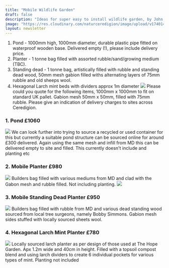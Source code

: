 ```yaml
---
title: "Mobile Wildlife Garden"
draft: false
description: "Ideas for super easy to install wildlife garden, by John Little"
image: "https://res.cloudinary.com/naturceredigion/image/upload/v1740140051/250216-john-little-mobile-pond.jpg"
layout: newsletter
---
```

1. Pond - 1000mm high, 1000mm diameter, durable plastic pipe fitted on waterproof wooden base. Delivered empty (!), please include delivery price. 
2. Planter -  1 tonne bag filled with assorted rubble/sand/growing medium (TBC). 
3. Standing dead - 1 tonne bag, artistically filled with rubble and standing dead wood, 50mm mesh gabion filled withs alternating layers of 75mm rubble and old sheeps wool.
4. Hexagonal Larch mint beds with dividers approx 1m diameter
![](https://res.cloudinary.com/naturceredigion/image/upload/v1740140049/250221-john-little-mobile-pond-forklift.jpg)
Please could you quote for the following items, 1000mm x 1000mm to fit on standard UK pallet. Gabion mesh 50mm x 50mm, filled with 75mm rubble. Please give an indication of delivery charges to sites across Ceredigion.
### 1. Pond £1060
![](https://res.cloudinary.com/naturceredigion/image/upload/v1740140051/250216-john-little-mobile-pond.jpg)
We can look further into trying to source a recycled or used container for this but currently a suitable pond structure can be sourced online for around £300 delivered. Again using the same mesh and infill from MD this can be delivered empty to site and filled. This currently doesn't include and planting etc
### 2. Mobile Planter £980
![](https://res.cloudinary.com/naturceredigion/image/upload/v1740140052/250221-john-little-mobile-planter.jpg)
Builders bag filled with various mediums from MD and clad with the Gabon mesh and rubble filled. Not including planting.
![](https://res.cloudinary.com/naturceredigion/image/upload/v1740140050/250216-john-little-mobile-planter-half-finished.jpg)
### 3. Mobile Standing Dead Planter £950
![](https://res.cloudinary.com/naturceredigion/image/upload/v1740140050/250221-john-little-mobile-standing-dead.jpg)
Builders bag filled with rubble from MD and various dead standing wood sourced from local tree surgeons, namely Bobby Simmons. Gabion mesh sides stuffed with locally sourced sheets wool.
### 4. Hexagonal Larch Mint Planter £780
![](https://res.cloudinary.com/hopegarden/image/upload/w_480/v1740236074/250221-mint-hex-beds.jpg)
Locally sourced larch planter as per design of those used at The Hope Garden. Apx 1.2m wide and 40cm in height. Filled with a topsoil compost blend and using larch dividers to create 6 individual pockets for various types of mint. Planting not included
